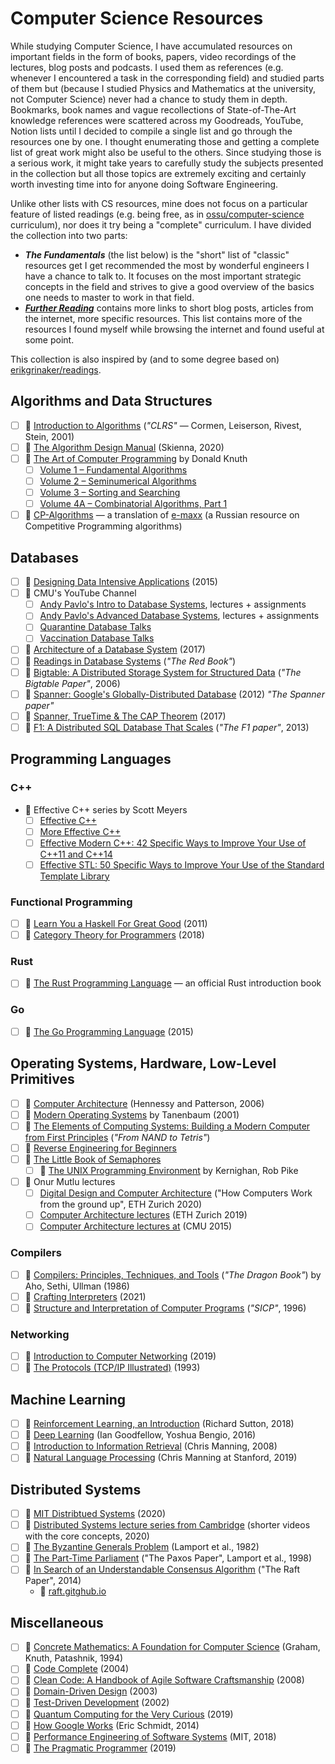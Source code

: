 # Computer Science Resources

While studying Computer Science, I have accumulated resources on important
fields in the form of books, papers, video recordings of the lectures, blog
posts and podcasts. I used them as references (e.g. whenever I encountered a
task in the corresponding field) and studied parts of them but (because I
studied Physics and Mathematics at the university, not Computer Science) never
had a chance to study them in depth. Bookmarks, book names and vague
recollections of State-of-The-Art knowledge references were scattered across my
Goodreads, YouTube, Notion lists until I decided to compile a single list and go
through the resources one by one. I thought enumerating those and getting a
complete list of great work might also be useful to the others. Since studying
those is a serious work, it might take years to carefully study the subjects
presented in the collection but all those topics are extremely exciting and
certainly worth investing time into for anyone doing Software Engineering.

Unlike other lists with CS resources, mine does not focus on a particular
feature of listed readings (e.g. being free, as in
[ossu/computer-science](https://github.com/ossu/computer-science) curriculum),
nor does it try being a "complete" curriculum. I have divided the collection
into two parts:

- _**The Fundamentals**_ (the list below) is the "short" list of "classic"
  resources get I get recommended the most by wonderful engineers I have a
  chance to talk to. It focuses on the most important strategic concepts in the
  field and strives to give a good overview of the basics one needs to master to
  work in that field.
- [_**Further Reading**_](./further-reading.md) contains more links to short
  blog posts, articles from the internet, more specific resources. This list
  contains more of the resources I found myself while browsing the internet and
  found useful at some point.

This collection is also inspired by (and to some degree based on)
[erikgrinaker/readings](https://github.com/erikgrinaker/readings).

## Algorithms and Data Structures

- [ ] 📖 [Introduction to
  Algorithms](https://www.goodreads.com/book/show/108986.Introduction_to_Algorithms)
  (_"CLRS"_ &mdash; Cormen, Leiserson, Rivest, Stein, 2001)
- [ ] 📖 [The Algorithm Design Manual](https://www.algorist.com/) (Skienna,
  2020)
- [ ] 📖 [The Art of Computer
  Programming](https://www-cs-faculty.stanford.edu/~knuth/taocp.html) by Donald
  Knuth
  - [ ] [Volume 1 – Fundamental
    Algorithms](https://www.goodreads.com/book/show/112247.The_Art_of_Computer_Programming_Volume_1)
  - [ ] [Volume 2 – Seminumerical
    Algorithms](https://www.goodreads.com/book/show/112246.The_Art_of_Computer_Programming_Volume_2)
  - [ ] [Volume 3 – Sorting and
    Searching](https://www.goodreads.com/book/show/363999.The_Art_of_Computer_Programming)
  - [ ] [Volume 4A – Combinatorial Algorithms, Part
    1](https://www.goodreads.com/book/show/9412211-the-art-of-computer-programming-volume-4a)
- [ ] 🔗 [CP-Algorithms](https://cp-algorithms.com/index.html) &mdash; a
  translation of [e-maxx](http://e-maxx.ru/) (a Russian resource on Competitive
  Programming algorithms)

## Databases

- [ ] 📖 [Designing Data Intensive
  Applications](https://www.goodreads.com/book/show/23463279-designing-data-intensive-applications) (2015)
- [ ] 🎥 CMU's YouTube Channel
  - [ ] [Andy Pavlo's Intro to Database
    Systems](https://youtube.com/playlist?list=PLSE8ODhjZXjbohkNBWQs_otTrBTrjyohi),
    lectures + assignments
  - [ ] [Andy Pavlo's Advanced Database
    Systems](https://youtube.com/playlist?list=PLSE8ODhjZXjasmrEd2_Yi1deeE360zv5O),
    lectures + assignments
  - [ ] [Quarantine Database Talks](https://db.cs.cmu.edu/seminar2020/)
  - [ ] [Vaccination Database Talks](https://db.cs.cmu.edu/seminar2021/)
- [ ] 📖 [Architecture of a Database
  System](https://dsf.berkeley.edu/papers/fntdb07-architecture.pdf) (2017)
- [ ] 📖 [Readings in Database
  Systems](https://www.goodreads.com/book/show/1130477.Readings_in_Database_Systems)
  (_"The Red Book"_)
- [ ] 📄 [Bigtable: A Distributed Storage System for Structured
  Data](https://static.googleusercontent.com/media/research.google.com/en//archive/bigtable-osdi06.pdf)
  (_"The Bigtable Paper"_, 2006)
- [ ] 📄 [Spanner: Google's Globally-Distributed
  Database](http://static.googleusercontent.com/media/research.google.com/en//pubs/archive/39966.pdf)
  (2012) _"The Spanner paper"_
- [ ] 📄 [Spanner, TrueTime & The CAP
  Theorem](https://static.googleusercontent.com/media/research.google.com/en//pubs/archive/45855.pdf)
  (2017)
- [ ] 📄 [F1: A Distributed SQL Database That
  Scales](https://static.googleusercontent.com/media/research.google.com/en//pubs/archive/41344.pdf)
  (_"The F1 paper"_, 2013)

## Programming Languages

### C++

- 📖 Effective C++ series by Scott Meyers
  - [ ] [Effective
    C++](https://www.goodreads.com/book/show/105125.Effective_C_)
  - [ ] [More Effective
    C++](https://www.goodreads.com/book/show/105123.More_Effective_C_)
  - [ ] [Effective Modern C++: 42 Specific Ways to Improve Your Use of C++11
    and C++14](https://www.goodreads.com/book/show/22800553-effective-modern-c)
  - [ ] [Effective STL: 50 Specific Ways to Improve Your Use of the Standard
    Template Library](https://www.goodreads.com/book/show/105124.Effective_STL)

### Functional Programming

- [ ] 📖 [Learn You a Haskell For Great
  Good](https://www.goodreads.com/book/show/6593810-learn-you-a-haskell-for-great-good)
  (2011)
- [ ] 📖 [Category Theory for
  Programmers](https://www.goodreads.com/book/show/33618151-category-theory-for-programmers)
  (2018)

### Rust

- [ ] 📖 [The Rust Programming Language](https://doc.rust-lang.org/book/)
  &mdash; an official Rust introduction book

### Go

- [ ] 📖 [The Go Programming
  Language](https://www.goodreads.com/book/show/25080953-the-go-programming-language)
  (2015)

## Operating Systems, Hardware, Low-Level Primitives

- [ ] 📖 [Computer
  Architecture](https://www.goodreads.com/book/show/70135.Computer_Architecture)
  (Hennessy and Patterson, 2006)
- [ ] 📖 [Modern Operating
  Systems](https://www.goodreads.com/book/show/166195.Modern_Operating_Systems)
  by Tanenbaum (2001)
- [ ] 📖 [The Elements of Computing Systems: Building a Modern Computer from First
  Principles](https://www.goodreads.com/book/show/910789.The_Elements_of_Computing_Systems)
  (_"From NAND to Tetris"_)
- [ ] 📖 [Reverse Engineering for
  Beginners](https://www.goodreads.com/book/show/25391593-reverse-engineering-for-beginners)
- [ ] 📖 [The Little Book of
  Semaphores](https://www.goodreads.com/book/show/6965200-the-little-book-of-semaphores)
  - [ ] 📖 [The UNIX Programming
  Environment](https://www.goodreads.com/book/show/337338.The_UNIX_Programming_Environment)
  by Kernighan, Rob Pike
- [ ] 🎥 Onur Mutlu lectures
  - [ ] [Digital Design and Computer
    Architecture](https://youtube.com/playlist?list=PL5Q2soXY2Zi_FRrloMa2fUYWPGiZUBQo2)
    ("How Computers Work from the ground up", ETH Zurich 2020)
  - [ ] [Computer Architecture
    lectures](https://youtube.com/playlist?list=PL5Q2soXY2Zi-DyoI3HbqcdtUm9YWRR_z-)
    (ETH Zurich 2019)
  - [ ] [Computer Architecture lectures
    at](https://youtube.com/playlist?list=PL5PHm2jkkXmi5CxxI7b3JCL1TWybTDtKq)
    (CMU 2015)

### Compilers

- [ ] 📖 [Compilers: Principles, Techniques, and
  Tools](https://www.goodreads.com/book/show/703102.Compilers) (_"The Dragon
  Book"_) by Aho, Sethi, Ullman (1986)
- [ ] 📖 [Crafting
  Interpreters](https://www.goodreads.com/book/show/58661468-crafting-interpreters)
  (2021)
- [ ] 📖 [Structure and Interpretation of Computer
  Programs](https://www.goodreads.com/book/show/43713.Structure_and_Interpretation_of_Computer_Programs)
  (_"SICP"_, 1996)

### Networking

- [ ] 🎥 [Introduction to Computer
  Networking](https://youtube.com/playlist?list=PLEAYkSg4uSQ2dr0XO_Nwa5OcdEcaaELSG)
  (2019)
- [ ] 📖 [The Protocols (TCP/IP
  Illustrated)](https://www.goodreads.com/book/show/505560.The_Protocols) (1993)

## Machine Learning

- [ ] 📖 [Reinforcement Learning, an
  Introduction](https://www.goodreads.com/book/show/42601538-reinforcement-learning)
  (Richard Sutton, 2018)
- [ ] 📖 [Deep
  Learning](https://www.goodreads.com/book/show/24072897-deep-learning) (Ian
  Goodfellow, Yoshua Bengio, 2016)
- [ ] 📖 [Introduction to Information
  Retrieval](https://www.goodreads.com/book/show/3278309-introduction-to-information-retrieval)
  (Chris Manning, 2008)
- [ ] 🎥 [Natural Language
  Processing](https://youtube.com/playlist?list=PLoROMvodv4rOhcuXMZkNm7j3fVwBBY42z)
  (Chris Manning at Stanford, 2019)

## Distributed Systems

- [ ] 🎥 [MIT Distribtued
  Systems](https://youtube.com/playlist?list=PLrw6a1wE39_tb2fErI4-WkMbsvGQk9_UB)
  (2020)
- [ ] 🎥 [Distributed Systems lecture series from
  Cambridge](https://youtube.com/playlist?list=PLeKd45zvjcDFUEv_ohr_HdUFe97RItdiB)
  (shorter videos with the core concepts, 2020)
- [ ] 📄 [The Byzantine Generals
  Problem](https://www.microsoft.com/en-us/research/uploads/prod/2016/12/The-Byzantine-Generals-Problem.pdf) (Lamport et al., 1982)
- [ ] 📄 [The Part-Time
  Parliament](https://lamport.azurewebsites.net/pubs/lamport-paxos.pdf) ("The
  Paxos Paper", Lamport et al., 1998)
- [ ] 📄 [In Search of an Understandable Consensus
  Algorithm](https://raft.github.io/raft.pdf) ("The Raft Paper", 2014)
  - 🔗 [raft.gitghub.io](https://raft.github.io/raft.pdf)

## Miscellaneous

- [ ] 📖 [Concrete Mathematics: A Foundation for Computer
  Science](https://www.goodreads.com/book/show/112243.Concrete_Mathematics)
  (Graham, Knuth, Patashnik, 1994)
- [ ] 📖 [Code
  Complete](https://www.goodreads.com/book/show/21899045-code-complete) (2004)
- [ ] 📖 [Clean Code: A Handbook of Agile Software
  Craftsmanship](https://www.goodreads.com/book/show/3735293-clean-code) (2008)
- [ ] 📖 [Domain-Driven
  Design](https://www.goodreads.com/book/show/179133.Domain_Driven_Design)
  (2003)
- [ ] 📖 [Test-Driven
  Development](https://www.goodreads.com/book/show/387190.Test_Driven_Development)
  (2002)
- [ ] 📖 [Quantum Computing for the Very Curious](https://quantum.country/qcvc)
  (2019)
- [ ] 📖 [How Google
  Works](https://www.goodreads.com/book/show/23158207-how-google-works) (Eric
  Schmidt, 2014)
- [ ] 🎥 [Performance Engineering of Software
  Systems](https://youtube.com/playlist?list=PLUl4u3cNGP63VIBQVWguXxZZi0566y7Wf)
  (MIT, 2018)
- [ ] 📖 [The Pragmatic
  Programmer](https://www.goodreads.com/en/book/show/4099.The_Pragmatic_Programmer)
  (2019)
